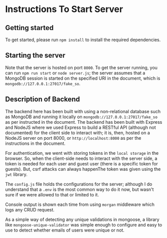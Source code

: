 # Instructions To Start Server


## Getting started
To get started, please run ``npm install`` to install the required dependencies.

## Starting the server
Note that the server is hosted on port ``8000``. To get the server running, you can run ``npm run start`` or ``node server.js``; the server assumes that a MongoDB session is started on the specified URI in the document, which is `mongodb://127.0.0.1:27017/fake_so`.   

## Description of Backend
The backend here has been built with using a non-relational database such as MongoDB and running it locally on `mongodb://127.0.0.1:27017/fake_so` as per instructed in the document. The backend has been built with Express and NodeJS where we used Express to build a RESTful API (although not documented) for the client side to interact with; it is, then, hosted on a NodeJS server on port 8000, or `http://localhost:8000` as per the instructions in the document.</br>

For authentication, we went with storing tokens in the `local storage` in the browser. So, when the client-side needs to interact with the server side, a token is needed for each user and guest user (there is a specific token for guests). But, csrf attacks can always happenThe token was given using the `jwt` library.  

The ``config.js`` file holds the configurations for the server; although I do understand that a ``.env`` is the most common way to do it now, but wasn't sure if we were allowed to that or limited to it.   

Console output is shown each time from using `morgan` middleware which logs any CRUD request. 

As a simple way of detecting any unique validations in mongoose, a library like `mongoose-unique-validator` was simple enough to configure and easy to use to detect whether emails of users were unique or not.  






